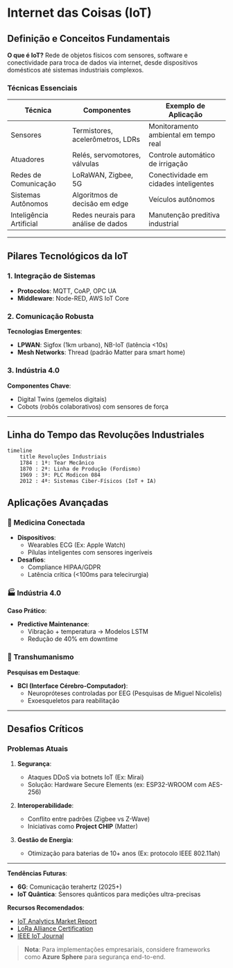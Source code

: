 # Internet das Coisas (IoT)

## Definição e Conceitos Fundamentais

**O que é IoT?**
Rede de objetos físicos com sensores, software e conectividade para troca de dados via internet, desde dispositivos domésticos até sistemas industriais complexos.

### Técnicas Essenciais

| **Técnica**             | **Componentes**                     | **Exemplo de Aplicação**              |
| ----------------------- | ----------------------------------- | ------------------------------------- |
| Sensores                | Termistores, acelerômetros, LDRs    | Monitoramento ambiental em tempo real |
| Atuadores               | Relés, servomotores, válvulas       | Controle automático de irrigação      |
| Redes de Comunicação    | LoRaWAN, Zigbee, 5G                 | Conectividade em cidades inteligentes |
| Sistemas Autônomos      | Algoritmos de decisão em edge       | Veículos autônomos                    |
| Inteligência Artificial | Redes neurais para análise de dados | Manutenção preditiva industrial       |

---

## Pilares Tecnológicos da IoT

### 1. Integração de Sistemas

- **Protocolos**: MQTT, CoAP, OPC UA
- **Middleware**: Node-RED, AWS IoT Core

### 2. Comunicação Robusta

**Tecnologias Emergentes**:

- **LPWAN**: Sigfox (1km urbano), NB-IoT (latência <10s)
- **Mesh Networks**: Thread (padrão Matter para smart home)

### 3. Indústria 4.0

**Componentes Chave**:

- Digital Twins (gemelos digitais)
- Cobots (robôs colaborativos) com sensores de força

---

## Linha do Tempo das Revoluções Industriales

```mermaid
timeline
    title Revoluções Industriais
    1784 : 1ª: Tear Mecânico
    1870 : 2ª: Linha de Produção (Fordismo)
    1969 : 3ª: PLC Modicon 084
    2012 : 4ª: Sistemas Ciber-Físicos (IoT + IA)
```

## Aplicações Avançadas

### 🏥 Medicina Conectada

- **Dispositivos**:
  - Wearables ECG (Ex: Apple Watch)
  - Pílulas inteligentes com sensores ingeríveis
- **Desafios**:
  - Compliance HIPAA/GDPR
  - Latência crítica (<100ms para telecirurgia)

### 🏭 Indústria 4.0

**Caso Prático**:

- **Predictive Maintenance**:
  - Vibração + temperatura → Modelos LSTM
  - Redução de 40% em downtime

### 🤖 Transhumanismo

**Pesquisas em Destaque**:

- **BCI (Interface Cérebro-Computador)**:
  - Neuropróteses controladas por EEG (Pesquisas de Miguel Nicolelis)
  - Exoesqueletos para reabilitação

---

## Desafios Críticos

### Problemas Atuais

1. **Segurança**:

   - Ataques DDoS via botnets IoT (Ex: Mirai)
   - Solução: Hardware Secure Elements (ex: ESP32-WROOM com AES-256)

2. **Interoperabilidade**:

   - Conflito entre padrões (Zigbee vs Z-Wave)
   - Iniciativas como **Project CHIP** (Matter)

3. **Gestão de Energia**:
   - Otimização para baterias de 10+ anos (Ex: protocolo IEEE 802.11ah)

---

**Tendências Futuras**:

- **6G**: Comunicação terahertz (2025+)
- **IoT Quântica**: Sensores quânticos para medições ultra-precisas

**Recursos Recomendados**:

- [IoT Analytics Market Report](https://iot-analytics.com/)
- [LoRa Alliance Certification](https://lora-alliance.org/)
- [IEEE IoT Journal](https://ieee-iotj.org/)

> **Nota**: Para implementações empresariais, considere frameworks como **Azure Sphere** para segurança end-to-end.
